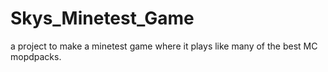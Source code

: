 # Skys_Minetest_Game
a project to make a minetest game where it plays like many of the best MC mopdpacks.
